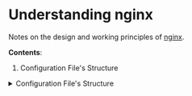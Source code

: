 # Understanding nginx

Notes on the design and working principles of [nginx](https://nginx.org).

__Contents__:
1. Configuration File's Structure

<details>
    <summary>Configuration File's Structure</summary>

    nginx consists of modules which are controlled by directives specified in the configuration file.
    
    ### Directives

    Types of Directives:
    1. Simple directive
    1. Block directive

    ### Simple Directive
    Name and parameters separated by spaces and ends with a semicolon (;).

    Example:
    ```
    worker_processes 1;

    user nobody nogroup;
    error_log /var/log/nginx/error.log warn;
    pid /var/run/nginx.pid;
    ```
    
    ### Block Directive
    Name and parameters separated by spaces and ends with a set of additional instructions surrounded by braces ({ and }).
    
    Example:
    ```
    location / {
        try_files $uri @proxy_to_app;
    }
    ```
    
    If a block directive can have other directives (both simple and block) inside braces, it is called a __context__. Examples of contexts are `events`, `http`, `server`, and `location`.
    
    Example:
    ```
    events {
        worker_connections 768;
        multi_accept on;
    }
    ```
    
    ### Main Context
    
    Directives placed in the configuration file outside of any contexts are considered to be in the __main__ context. The `events` and `http` directives reside in the main context, `server` directive in `http`, and `location` directive in `server`.
    
    Example:
    ```
    worker_processes 1;                     # main context
    
    http {                                  # main context
        server {                            # context
            listen 80 default_server;
            return 444;
        }
    }
    ```
</details>
